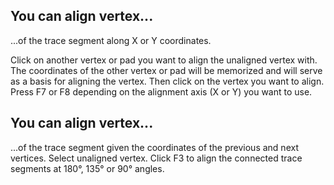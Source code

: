 ## You can align vertex...

...of the trace segment along X or Y coordinates. 

Click on another vertex or pad you want to align the unaligned vertex with. The coordinates of the other vertex or pad will be memorized and will serve as a basis for aligning the vertex. Then click on the vertex you want to align. Press F7 or F8 depending on the alignment axis (X or Y) you want to use. 

## You can align vertex...

...of the trace segment given the coordinates of the previous and next vertices.
Select unaligned vertex. Click F3 to align the connected trace segments at 180°, 135° or 90° angles.


